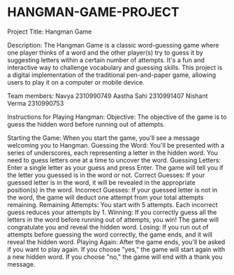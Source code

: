 # HANGMAN-GAME-PROJECT

Project Title: Hangman Game

Description:
The Hangman Game is a classic word-guessing game where one player thinks of a word and the other player(s) try to guess it by suggesting letters within a certain number of attempts.
It's a fun and interactive way to challenge vocabulary and guessing skills. This project is a digital implementation of the traditional pen-and-paper game, allowing users to play it on a computer or mobile device.

Team members:
Navya 2310990749
Aastha Sahi 2310991407
Nishant Verma 2310990753

Instructions for Playing Hangman:
Objective: The objective of the game is to guess the hidden word before running out of attempts.

Starting the Game: When you start the game, you'll see a message welcoming you to Hangman.
Guessing the Word: You'll be presented with a series of underscores, each representing a letter in the hidden word. You need to guess letters one at a time to uncover the word.
Guessing Letters: Enter a single letter as your guess and press Enter. The game will tell you if the letter you guessed is in the word or not.
Correct Guesses: If your guessed letter is in the word, it will be revealed in the appropriate position(s) in the word.
Incorrect Guesses: If your guessed letter is not in the word, the game will deduct one attempt from your total attempts remaining.
Remaining Attempts: You start with 5 attempts. Each incorrect guess reduces your attempts by 1.
Winning: If you correctly guess all the letters in the word before running out of attempts, you win! The game will congratulate you and reveal the hidden word.
Losing: If you run out of attempts before guessing the word correctly, the game ends, and it will reveal the hidden word.
Playing Again: After the game ends, you'll be asked if you want to play again. If you choose "yes," the game will start again with a new hidden word. If you choose "no," the game will end with a thank you message.
